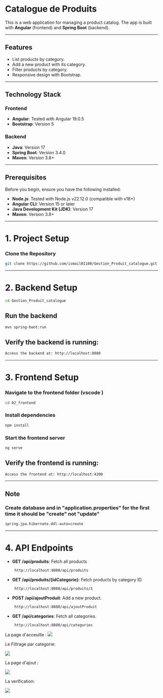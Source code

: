 # Catalogue de Produits

This is a web application for managing a product catalog. The app is built with **Angular** (frontend) and **Spring Boot** (backend).

---

## Features
- List products by category.
- Add a new product with its category.
- Filter products by category.
- Responsive design with Bootstrap.

---

## Technology Stack
### Frontend
- **Angular**: Tested with Angular 19.0.5
- **Bootstrap**: Version 5

### Backend
- **Java**: Version 17
- **Spring Boot**: Version 3.4.0
- **Maven**: Version 3.8+

---

## Prerequisites
Before you begin, ensure you have the following installed:
- **Node.js**: Tested with Node.js v22.12.0 (compatible with v18+)
- **Angular CLI**: Version 15 or later
- **Java Development Kit (JDK)**: Version 17
- **Maven**: Version 3.8+

---

# 1. Project Setup

### Clone the Repository

```bash
git clone https://github.com/ismail01100/Gestion_Produit_catalogue.git
```

---

# 2. Backend Setup
 ```bash
cd Gestion_Produit_catalogue
```
##  Run the backend
```bash
mvn spring-boot:run
```
## Verify the backend is running:
```bash
Access the backend at: http://localhost:8080
```
---
# 3. Frontend Setup
  ### Navigate to the frontend folder (vscode )
  ```bash
cd 02_frontend  
```
### Install dependencies
```bash
npm install
```
### Start the frontend server
```bash
ng serve

```
## Verify the frontend is running:
```bash
Access the frontend at: http://localhost:4200
```
---
##  Note
### Create database and in "application.properties" for the first time it should be "create" not "update"
``` bash
spring.jpa.hibernate.ddl-auto=create
```
---
# 4. API Endpoints
- **GET /api/produits**: Fetch all products
  ``` bash
   http://localhost:8080/api/produits
   ```
- **GET /api/produits/{idCategorie}**: Fetch products by category ID.
  ``` bash
   http://localhost:8080/api/produits/1
   ```
- **POST /api/ajoutProduit**: Add a new product.
  ``` bash
   http://localhost:8080/api/ajoutProduit
   ```
- **GET /api/categories**: Fetch all categories.
  ``` bash
   http://localhost:8080/api/categories
   ```
<div>
   La page d'acceuille : 
   
   <img src="https://github.com/user-attachments/assets/d564e1e4-56a9-43e6-9d28-b4d0efe910ce" >
   
   Le Filtrage par categorie:
   
   <img src="https://github.com/user-attachments/assets/e284b511-dbfd-48f2-be07-e8954b1e3965" >

   La page d'ajout :
   
   <img src="https://github.com/user-attachments/assets/2404f827-21f0-4f5f-afc6-89ed841c5d3f" >
   
   La verification:
   
   <img src="https://github.com/user-attachments/assets/b6b18b77-d1c2-4e36-b633-93cf4eea464f" >

   
</div>

